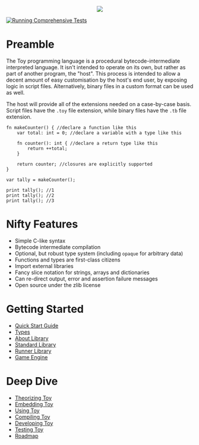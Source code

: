 <p align="center">
  <image src="toylogo.png" />
</p>

[![Running Comprehensive Tests](https://github.com/Ratstail91/Toy/actions/workflows/c-cpp.yml/badge.svg)](https://github.com/Ratstail91/Toy/actions/workflows/c-cpp.yml)

# Preamble

The Toy programming language is a procedural bytecode-intermediate interpreted language. It isn't intended to operate on its own, but rather as part of another program, the "host". This process is intended to allow a decent amount of easy customisation by the host's end user, by exposing logic in script files. Alternatively, binary files in a custom format can be used as well.

The host will provide all of the extensions needed on a case-by-case basis. Script files have the `.toy` file extension, while binary files have the `.tb` file extension.

```
fn makeCounter() { //declare a function like this
	var total: int = 0; //declare a variable with a type like this

	fn counter(): int { //declare a return type like this
		return ++total;
	}

	return counter; //closures are explicitly supported
}

var tally = makeCounter();

print tally(); //1
print tally(); //2
print tally(); //3
```

# Nifty Features

* Simple C-like syntax
* Bytecode intermediate compilation
* Optional, but robust type system (including `opaque` for arbitrary data)
* Functions and types are first-class citizens
* Import external libraries
* Fancy slice notation for strings, arrays and dictionaries
* Can re-direct output, error and assertion failure messages
* Open source under the zlib license

# Getting Started

* [Quick Start Guide](quick-start-guide)
* [Types](types)
* [About Library](about-library)
* [Standard Library](standard-library)
* [Runner Library](runner-library)
* [Game Engine](game-engine)

# Deep Dive

* [Theorizing Toy](theorizing-toy)
* [Embedding Toy](embedding-toy)
* [Using Toy](using-toy)
* [Compiling Toy](compiling-toy)
* [Developing Toy](developing-toy)
* [Testing Toy](testing-toy)
* [Roadmap](roadmap)

